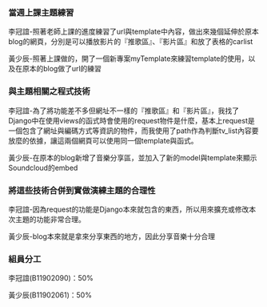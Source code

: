### 當週上課主題練習
李冠誼-照著老師上課的進度練習了url與template中內容，做出來幾個延伸於原本blog的網頁，分別是可以播放影片的『推歌區』、『影片區』和放了表格的carlist

黃少辰-照著上課做的，開了一個新專案myTemplate來練習template的使用，以及在原本的blog做了url的練習

### 與主題相關之程式技術
李冠誼-為了將功能差不多但網址不一樣的『推歌區』和『影片區』，我找了Django中在使用views的函式時會使用的request物件是什麼，基本上request是一個包含了網址與編碼方式等資訊的物件，而我使用了path作為判斷tv_list內容要放麼的依據，讓這兩個網頁可以使用同一個template與函式。

黃少辰-在原本的blog新增了音樂分享區，並加入了新的model與template來顯示Soundcloud的embed

### 將這些技術合併到實做演練主題的合理性
李冠誼-因為request的功能是Django本來就包含的東西，所以用來擴充或修改本次主題的功能非常合理。

黃少辰-blog本來就是拿來分享東西的地方，因此分享音樂十分合理

### 組員分工
李冠誼(B11902090)：50%

黃少辰(B11902061)：50%